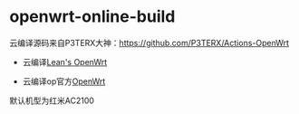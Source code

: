 # openwrt-online-build

云编译源码来自P3TERX大神：https://github.com/P3TERX/Actions-OpenWrt

- 云编译[Lean's OpenWrt](https://github.com/coolsnowwolf/lede)

- 云编译op官方[OpenWrt](https://github.com/openwrt/openwrt)

默认机型为红米AC2100
